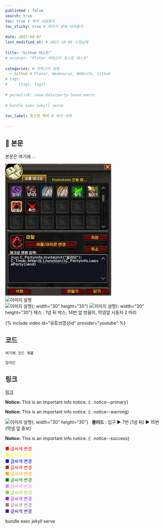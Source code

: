 ```yaml
---
published : false
search: true
toc: true # 목차 사용할지
toc_sticky: true # 목차가 옆에 따라올지

date: 2025-08-07
last_modified_at: # 2021-10-09 수정날짜

title: "Github 테스트"
# excerpt: "Plater 카테고리 포스팅 테스트"

categories: # 카테고리 설정
  - Github # Plater, Weakauras, WOWinfo, Github
# tags:
#   - [tag1, tag2]

# permalink: /wow-data/party-leave-macro

# bundle exec jekyll serve

toc_label: 포스팅 목차 # 목차 제목

---
```


## 🦥 본문

본문은 여기에 ...

![이미지 설명](/assets/img/wow/wowdata/partyleave/1.webp)  
![이미지 설명](http://dsky3313.github.io/1.png)  
![이미지 설명](https://wow.zamimg.com/images/wow/icons/large/spell_nature_bloodlust.jpg){: width="30" height="30"} <!--블러드-->
![이미지 설명](https://wow.zamimg.com/images/wow/icons/large/ability_ambush.jpg){: width="30" height="30"} 패스 : 1넴 뒤 박스, 14번 앞 방울이, 막넴앞 시동자 2 마리 

{% include video id="유튜브영상id" provider="youtube" %}

## 코드
```  
여기에 코드 복붙
```  

`일리단` <!--글자강조-->

## 링크
[링크](https://community.algolia.com/jekyll-algolia/options.html)


**Notice:** This is an important info notice.
{: .notice--primary}  

**Notice:** This is an important info notice.
{: .notice--warning}  

![이미지 설명](https://wow.zamimg.com/images/wow/icons/large/spell_nature_bloodlust.jpg){: width="30" height="30"} 
&nbsp;&nbsp;**블러드** : 입구 ▶ 7번 (1넴 뒤) ▶ 15번 (막넴 앞 중보)

**Notice:** This is an important info notice.
{: .notice--success}  

<span style="color:red"> ■ 글씨색 변경 </span>  
<span style="color:yellow"> ■ 글씨색 변경 </span>  
<span style="color:blue"> ■ 글씨색 변경 </span>  
<span style="color:brown"> ■ 글씨색 변경 </span>  
<span style="color:orange"> ■ 글씨색 변경 </span>  
<span style="color:green"> ■ 글씨색 변경 </span>  
<span style="color:violet"> ■ 글씨색 변경 </span>  
<span style="color:yellowgreen"> ■ 글씨색 변경 </span>  
<span style="color:blueviolet"> ■ 글씨색 변경 </span>  
<span style="color:gray"> ■ 글씨색 변경 </span>  
<span style="color:indigo"> ■ 글씨색 변경 </span>  

bundle exec jekyll serve <!--vsc에서 로컬 테스트-->